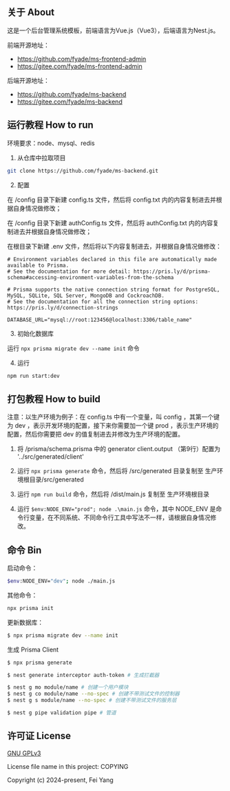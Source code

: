 ## 关于 About

这是一个后台管理系统模板，前端语言为Vue.js（Vue3），后端语言为Nest.js。

前端开源地址：
- https://github.com/fyade/ms-frontend-admin
- https://gitee.com/fyade/ms-frontend-admin

后端开源地址：
- https://github.com/fyade/ms-backend
- https://gitee.com/fyade/ms-backend

## 运行教程 How to run

环境要求：node、mysql、redis

1. 从仓库中拉取项目
```bash
git clone https://github.com/fyade/ms-backend.git
```

2. 配置

在 /config 目录下新建 config.ts 文件，然后将 config.txt 内的内容复制进去并根据自身情况做修改；

在 /config 目录下新建 authConfig.ts 文件，然后将 authConfig.txt 内的内容复制进去并根据自身情况做修改；

在根目录下新建 .env 文件，然后将以下内容复制进去，并根据自身情况做修改：
```
# Environment variables declared in this file are automatically made available to Prisma.
# See the documentation for more detail: https://pris.ly/d/prisma-schema#accessing-environment-variables-from-the-schema

# Prisma supports the native connection string format for PostgreSQL, MySQL, SQLite, SQL Server, MongoDB and CockroachDB.
# See the documentation for all the connection string options: https://pris.ly/d/connection-strings

DATABASE_URL="mysql://root:123456@localhost:3306/table_name"

```

3. 初始化数据库

运行 `npx prisma migrate dev --name init` 命令

4. 运行

```bash
npm run start:dev
```

## 打包教程 How to build

注意：以生产环境为例子：在 config.ts 中有一个变量，叫 config ，其第一个键为 dev ，表示开发环境的配置，接下来你需要加一个键 prod ，表示生产环境的配置，然后你需要把 dev 的值复制进去并修改为生产环境的配置。

1. 将 /prisma/schema.prisma 中的 generator client.output （第9行）配置为 '../src/generated/client'

2. 运行 `npx prisma generate` 命令，然后将 /src/generated 目录复制至 生产环境根目录/src/generated

3. 运行 `npm run build` 命令，然后将 /dist/main.js 复制至 生产环境根目录

4. 运行 `$env:NODE_ENV="prod"; node .\main.js` 命令，其中 NODE_ENV 是命令行变量，在不同系统、不同命令行工具中写法不一样，请根据自身情况修改。

## 命令 Bin

启动命令：
```bash
$env:NODE_ENV="dev"; node ./main.js
```

其他命令：
```bash
npx prisma init
```

更新数据库：
```bash
$ npx prisma migrate dev --name init
```

生成 Prisma Client
```bash
$ npx prisma generate
```

```bash
$ nest generate interceptor auth-token # 生成拦截器
```

```bash
$ nest g mo module/name # 创建一个用户模块
$ nest g co module/name --no-spec # 创建不带测试文件的控制器
$ nest g s module/name --no-spec # 创建不带测试文件的服务层
```

```bash
$ nest g pipe validation pipe # 管道
```

## 许可证 License

[GNU GPLv3](https://www.gnu.org/licenses/gpl-3.0.txt)

License file name in this project: COPYING

Copyright (c) 2024-present, Fei Yang

